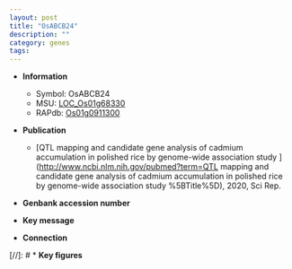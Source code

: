 ```yaml
---
layout: post
title: "OsABCB24"
description: ""
category: genes
tags: 
---
```


* **Information**  
    + Symbol: OsABCB24  
    + MSU: [LOC_Os01g68330](http://rice.uga.edu/cgi-bin/ORF_infopage.cgi?orf=LOC_Os01g68330)  
    + RAPdb: [Os01g0911300](http://rapdb.dna.affrc.go.jp/viewer/gbrowse_details/irgsp1?name=Os01g0911300)  

* **Publication**  
    + [QTL mapping and candidate gene analysis of cadmium accumulation in polished rice by genome-wide association study ](http://www.ncbi.nlm.nih.gov/pubmed?term=QTL mapping and candidate gene analysis of cadmium accumulation in polished rice by genome-wide association study %5BTitle%5D), 2020, Sci Rep.

* **Genbank accession number**  

* **Key message**  

* **Connection**  

[//]: # * **Key figures**  


